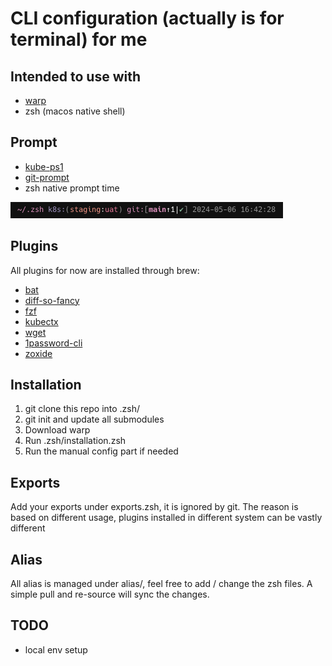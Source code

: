 # CLI configuration (actually is for terminal) for me

## Intended to use with
- [warp](https://www.warp.dev/)
- zsh (macos native shell)

## Prompt 
- [kube-ps1](https://github.com/jonmosco/kube-ps1)
- [git-prompt](https://github.com/woefe/git-prompt)
- zsh native prompt time

![prompt](prompt/prompt_example.png)

## Plugins
All plugins for now are installed through brew:
- [bat](https://github.com/sharkdp/bat)
- [diff-so-fancy](https://github.com/so-fancy/diff-so-fancy/tree/next)
- [fzf](https://github.com/junegunn/fzf)
- [kubectx](https://github.com/ahmetb/kubectx)
- [wget](https://formulae.brew.sh/formula/wget)
- [1password-cli](https://developer.1password.com/docs/cli/get-started/#install)
- [zoxide](https://github.com/ajeetdsouza/zoxide)


## Installation
1. git clone this repo into .zsh/
2. git init and update all submodules
3. Download warp
4. Run .zsh/installation.zsh
5. Run the manual config part if needed

## Exports
Add your exports under exports.zsh, it is ignored by git. The reason is based on different usage, plugins installed in different system can be vastly different

## Alias
All alias is managed under alias/, feel free to add / change the zsh files. A simple pull and re-source will sync the changes.

## TODO
- local env setup
